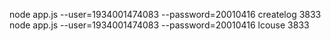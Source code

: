 node app.js  --user=1934001474083 --password=20010416 createlog 3833
node app.js  --user=1934001474083 --password=20010416 lcouse 3833
